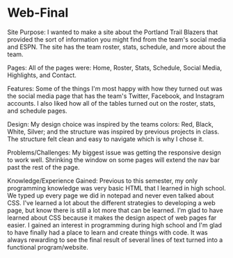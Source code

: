 # Web-Final
Site Purpose:
I wanted to make a site about the Portland Trail Blazers that provided the sort of information you might find from the team's social media and ESPN. The site has the team roster, stats, schedule, and more about the team.

Pages:
All of the pages were: Home, Roster, Stats, Schedule, Social Media, Highlights, and Contact.

Features:
Some of the things I'm most happy with how they turned out was the social media page that has the team's Twitter, Facebook, and Instagram accounts. I also liked how all of the tables turned out on the roster, stats, and schedule pages.

Design:
My design choice was inspired by the teams colors: Red, Black, White, Silver; and the structure was inspired by previous projects in class. The structure felt clean and easy to navigate which is why I chose it.

Problems/Challenges:
My biggest issue was getting the responsive design to work well. Shrinking the window on some pages will extend the nav bar past the rest of the page. 

Knowledge/Experience Gained:
Previous to this semester, my only programming knowledge was very basic HTML that I learned in high school. We typed up every page we did in notepad and never even talked about CSS. I've learned a lot about the different strategies to developing a web page, but know there is still a lot more that can be learned. I'm glad to have learned about CSS because it makes the design aspect of web pages far easier. I gained an interest in programming during high school and I'm glad to have finally had a place to learn and create things with code. It was always rewarding to see the final result of several lines of text turned into a functional program/website.

